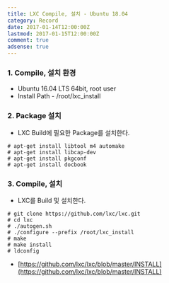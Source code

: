 ```yaml
---
title: LXC Compile, 설치 - Ubuntu 18.04
category: Record
date: 2017-01-14T12:00:00Z
lastmod: 2017-01-15T12:00:00Z
comment: true
adsense: true
---
```


### 1. Compile, 설치 환경

* Ubuntu 16.04 LTS 64bit, root user
* Install Path - /root/lxc_install

### 2. Package 설치

* LXC Build에 필요한 Package를 설치한다.

~~~
# apt-get install libtool m4 automake
# apt-get install libcap-dev
# apt-get install pkgconf
# apt-get install docbook
~~~

### 3. Compile, 설치

* LXC를 Build 및 설치한다.

~~~
# git clone https://github.com/lxc/lxc.git
# cd lxc
# ./autogen.sh
# ./configure --prefix /root/lxc_install
# make
# make install
# ldconfig
~~~

* [https://github.com/lxc/lxc/blob/master/INSTALL](https://github.com/lxc/lxc/blob/master/INSTALL)
